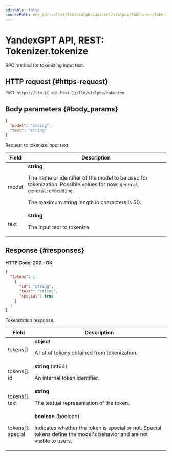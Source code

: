 ```yaml
---
editable: false
sourcePath: en/_api-ref/ai/llm/v1alpha/api-ref/v1alpha/Tokenizer/tokenize.md
---
```


# YandexGPT API, REST: Tokenizer.tokenize
RPC method for tokenizing input text.
 

 
## HTTP request {#https-request}
```
POST https://llm.{{ api-host }}/llm/v1alpha/tokenize
```
 
## Body parameters {#body_params}
 
```json 
{
  "model": "string",
  "text": "string"
}
```
Request to tokenize input text.
 
Field | Description
--- | ---
model | **string**<br><p>The name or identifier of the model to be used for tokenization. Possible values for now: ``general``, ``general:embedding``.</p> <p>The maximum string length in characters is 50.</p> 
text | **string**<br><p>The input text to tokenize.</p> 
 
## Response {#responses}
**HTTP Code: 200 - OK**

```json 
{
  "tokens": [
    {
      "id": "string",
      "text": "string",
      "special": true
    }
  ]
}
```
Tokenization response.
 
Field | Description
--- | ---
tokens[] | **object**<br><p>A list of tokens obtained from tokenization.</p> 
tokens[].<br>id | **string** (int64)<br><p>An internal token identifier.</p> 
tokens[].<br>text | **string**<br><p>The textual representation of the token.</p> 
tokens[].<br>special | **boolean** (boolean)<br><p>Indicates whether the token is special or not. Special tokens define the model's behavior and are not visible to users.</p> 